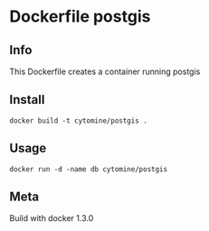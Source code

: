 # Dockerfile postgis

## Info

This Dockerfile creates a container running postgis 

## Install

`docker build -t cytomine/postgis .`

## Usage

`docker run -d -name db cytomine/postgis`

## Meta

Build with docker 1.3.0
